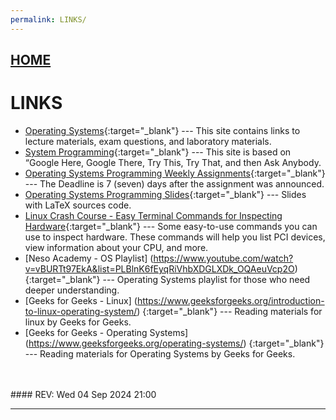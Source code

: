 ```yaml
---
permalink: LINKS/
---
```


## [HOME](../)

# LINKS

* [Operating Systems](https://os.vlsm.org/){:target="_blank"} ---
  This site contains links to lecture materials, exam questions, and laboratory materials.
* [System Programming](https://sp.vlsm.org/){:target="_blank"} ---
  This site is based on “Google Here, Google There, Try This, Try That, and then Ask Anybody.
* [Operating Systems Programming Weekly Assignments](https://demos.vlsm.org/){:target="_blank"} ---
  The Deadline is 7 (seven) days after the assignment was announced.
* [Operating Systems Programming Slides](https://docos.vlsm.org/){:target="_blank"} ---
  Slides with LaTeX sources code.
* [Linux Crash Course - Easy Terminal Commands for Inspecting Hardware](https://youtu.be/oGyJr-iUwt8?si=59V2boc0XfmlFekg){:target="_blank"} ---
Some easy-to-use commands you can use to inspect hardware. 
These commands will help you list PCI devices, view information about your CPU, and more.
* [Neso Academy - OS Playlist] (https://www.youtube.com/watch?v=vBURTt97EkA&list=PLBlnK6fEyqRiVhbXDGLXDk_OQAeuVcp2O) {:target="_blank"} --- Operating Systems playlist for those who need deeper understanding.
* [Geeks for Geeks - Linux] (https://www.geeksforgeeks.org/introduction-to-linux-operating-system/) {:target="_blank"} --- Reading materials for linux by Geeks for Geeks. 
* [Geeks for Geeks - Operating Systems] (https://www.geeksforgeeks.org/operating-systems/) {:target="_blank"} ---
  Reading materials for Operating Systems by Geeks for Geeks.
<br>
<br>
#### REV: Wed 04 Sep 2024 21:00
<hr>
